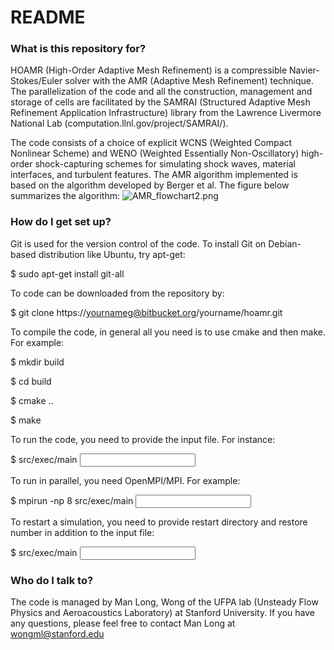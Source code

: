 # README #

### What is this repository for? ###

HOAMR (High-Order Adaptive Mesh Refinement) is a compressible Navier-Stokes/Euler solver with the AMR (Adaptive Mesh Refinement) technique. The parallelization of the code and all the construction, management and storage of cells are facilitated by the SAMRAI (Structured Adaptive Mesh Refinement Application Infrastructure) library from the Lawrence Livermore National Lab (computation.llnl.gov/project/SAMRAI/).

The code consists of a choice of explicit WCNS (Weighted Compact Nonlinear Scheme) and WENO (Weighted Essentially Non-Oscillatory) high-order shock-capturing schemes for simulating shock waves, material interfaces, and turbulent features. The AMR algorithm implemented is based on the algorithm developed by Berger et al. The figure below summarizes the algorithm:
![AMR_flowchart2.png](https://bitbucket.org/repo/zzaMX8/images/1812954715-AMR_flowchart2.png)

### How do I get set up? ###

Git is used for the version control of the code. To install Git on Debian-based distribution like Ubuntu, try apt-get:

$ sudo apt-get install git-all


To code can be downloaded from the repository by:

$ git clone https://yournameg@bitbucket.org/yourname/hoamr.git


To compile the code, in general all you need is to use cmake and then make. For example:

$ mkdir build

$ cd build

$ cmake ..

$ make


To run the code, you need to provide the input file. For instance:

$ src/exec/main <input filename>


To run in parallel, you need OpenMPI/MPI. For example:

$ mpirun -np 8 src/exec/main <input filename>


To restart a simulation, you need to provide restart directory and restore number in addition to the input file:

$ src/exec/main <input filename> <restart dir> <restore number>



### Who do I talk to? ###

The code is managed by Man Long, Wong of the UFPA lab (Unsteady Flow Physics and Aeroacoustics Laboratory) at Stanford University. If you have any questions, please feel free to contact Man Long at wongml@stanford.edu